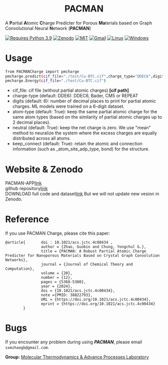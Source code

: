 <h1 align="center">PACMAN</h1>

<h4 align="center">

</h4>              

A **P**artial **A**tomic **C**harge Predicter for Porous **Ma**terials based on Graph Convolutional Neural **N**etwork (**PACMAN**)   

[![Requires Python 3.9](https://img.shields.io/badge/Python-3.9-blue.svg?logo=python&logoColor=white)](https://python.org/downloads) [![Zenodo](https://img.shields.io/badge/DOI-10.5281%2Fzenodo.10822403-blue)](https://doi.org/10.5281/zenodo.10822403)  [![MIT](https://img.shields.io/badge/License-MIT-blue.svg)](https://github.com/mtap-research/PACMAN-charge/LICENSE) [![Gmail](https://img.shields.io/badge/Gmail-D14836?style=for-the-badge&logo=gmail&logoColor=white)](mailto:sxmzhaogb@gmail.com) [![Linux](https://img.shields.io/badge/Linux-FCC624?style=for-the-badge&logo=linux&logoColor=black)]() [![Windows](https://img.shields.io/badge/Windows-0078D6?style=for-the-badge&logo=windows&logoColor=white)]()          


# Usage

```sh      
from PACMANCharge import pmcharge
pmcharge.predict(cif_file="./test/Cu-BTC.cif",charge_type="DDEC6",digits=6,atom_type=True,neutral=True,keep_connect=True)
pmcharge.Energy(cif_file="./test/Cu-BTC.cif")
```

* cif_file: cif file (without partial atomic charges) **[cif path]**                                                            
* charge-type (default: DDE6): DDEC6, Bader, CM5 or REPEAT                                         
* digits (default: 6): number of decimal places to print for partial atomic charges. ML models were trained on a 6-digit dataset.                                                                     
* atom-type (default: True): keep the same partial atomic charge for the same atom types (based on the similarity of partial atomic charges up to 2 decimal places).                                                         
* neutral (default: True): keep the net charge is zero. We use "mean" method to neuralize the system where the excess charges are equally distributed across all atoms.     
* keep_connect (default: True): retain the atomic and connection information (such as _atom_site_adp_type, bond) for the structure.                                                        

# Website & Zenodo
PACMAN-APP[link](https://pacman-charge-mtap.streamlit.app/)       
github repository[link](https://github.com/mtap-research/PACMAN-charge)                                                                          
DOWNLOAD full code and dataset[link](https://zenodo.org/records/10822403) But we will not update new vesion in Zenodo.            

# Reference
If you use PACMAN Charge, please cite this paper:
```
@article{       doi : 10.1021/acs.jctc.4c00434 ,
                author = {Zhao, Guobin and Chung, Yongchul G.},
                title = {PACMAN: A Robust Partial Atomic Charge Predicter for Nanoporous Materials Based on Crystal Graph Convolution Networks},
                journal = {Journal of Chemical Theory and Computation},
                volume = {20},
                number = {12},
                pages = {5368-5380},
                year = {2024},
                doi = {10.1021/acs.jctc.4c00434},
                note ={PMID: 38822793},
                URL = {https://doi.org/10.1021/acs.jctc.4c00434},
                eprint = {https://doi.org/10.1021/acs.jctc.4c00434}
        }
```

# Bugs

If you encounter any problem during using ***PACMAN***, please email ```sxmzhaogb@gmail.com```.                 

 
**Group:**   [Molecular Thermodynamics & Advance Processes Laboratory](https://sites.google.com/view/mtap-lab)                                
